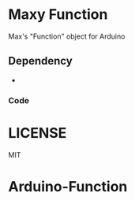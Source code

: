 # Maxy Function

Max's "Function" object for Arduino

## Dependency
- 




### Code



# LICENSE  
MIT

# Arduino-Function
